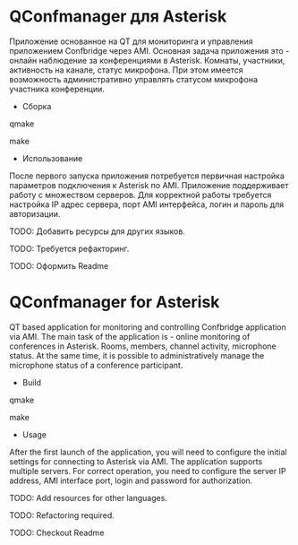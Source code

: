 # QConfmanager для Asterisk
Приложение основанное на QT для мониторинга и управления приложением Confbridge через AMI.
Основная задача приложения это - онлайн наблюдение за конференциями в Asterisk. Комнаты, участники, активность на канале, статус микрофона. При этом имеется возможность административно управлять статусом микрофона участника конференции. 

* Сборка

qmake

make

* Использование
  
После первого запуска приложения потребуется первичная настройка параметров подключения к Asterisk по AMI. Приложение поддерживает работу с множеством серверов. Для корректной работы требуется настройка IP адрес сервера, порт AMI интерфейса, логин и пароль для авторизации.

TODO: Добавить ресурсы для других языков.

TODO: Требуется рефакторинг.

TODO: Оформить Readme


# QConfmanager for Asterisk
QT based application for monitoring and controlling Confbridge application via AMI.
The main task of the application is - online monitoring of conferences in Asterisk. Rooms, members, channel activity, microphone status. At the same time, it is possible to administratively manage the microphone status of a conference participant.

* Build

qmake

make

* Usage
  
After the first launch of the application, you will need to configure the initial settings for connecting to Asterisk via AMI. The application supports multiple servers. For correct operation, you need to configure the server IP address, AMI interface port, login and password for authorization.

TODO: Add resources for other languages.

TODO: Refactoring required.

TODO: Checkout Readme
